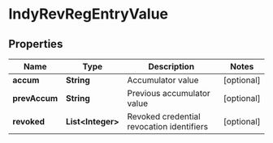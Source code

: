 

# IndyRevRegEntryValue


## Properties

Name | Type | Description | Notes
------------ | ------------- | ------------- | -------------
**accum** | **String** | Accumulator value |  [optional]
**prevAccum** | **String** | Previous accumulator value |  [optional]
**revoked** | **List&lt;Integer&gt;** | Revoked credential revocation identifiers |  [optional]



